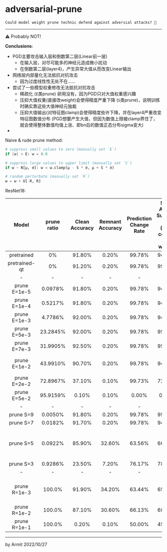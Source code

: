 # adversarial-prune

    Could model weight prune technic defend against adversial attacks? 🤔

----

⚠ Probably NOT!

**Conclusions**:

- PGD主要攻击输入层和倒数第二层(Linear前一层)
  - 在输入层，对尽可能多的神经元造成微小扰动
  - 在倒数第二层(layer4)，产生异常大值从而改变Linear输出
- 网络层内部量化无法抵抗对抗攻击
  - 因为过度线性性无处不在……
- 尝试了一些模型权重修改无法抵抗对抗攻击
  - 稀疏化 (`E`类prune) 卵用没有，因为PGD只对大值权重感兴趣
  - 压抑大值权重(直接改weight)会使得精度严重下降 (`S`类prune)，说明训练时确实靠这些大值神经元独裁
  - 压抑大值输出(对特征图clamp)会使得精度些许下降，并在layer4严重改变特征图数值分布 (PGD想要产生大值，但因为数值上限被clamp界住了，就会使得整体数值均值上涨、即bn后的数值正态分布sigma变大)
- 

Naive & rude prune method:

```python
# suppress small values to zero (manually set `E`)
if |w| < E: w = 0.0

# suppress large values to upper limit (manually set `S`)
if w ~ N[μ, σ]: w = w.clamp(μ - S * σ, μ + S * σ)

# random perturbate (manually set `R`)
w = w + U[-R, R]
```

ResNet18:

| Model | prune ratio | Clean Accuracy | Remnant Accuracy | Prediction Change Rate | Strict Attack Success Rate (from correct to wrong) | Note |
| :-: | :-: | :-: | :-: | :-: | :-: | :-: |
| pretrained    | 0% | 91.80% | 0.20% | 99.78% | 94.80% |  |
| pretrained-qt | 0% | 91.20% | 0.20% | 99.78% | 95.20% | **transfer attack** |
| - | - | - | - | - | - | - |
| prune E=1e-5 |  0.0978% | 91.80% | 0.20% | 99.78% | 94.80% |  |
| prune E=1e-4 |  0.5217% | 91.80% | 0.20% | 99.78% | 94.80% |  |
| prune E=1e-3 |  4.7786% | 92.00% | 0.20% | 99.78% | 94.90% |  |
| prune E=5e-3 | 23.2845% | 92.00% | 0.20% | 99.78% | 95.50% |  |
| prune E=7e-3 | 31.9905% | 92.50% | 0.20% | 99.78% | 95.40% |  |
| prune E=1e-2 | 43.9910% | 90.70% | 0.20% | 99.78% | 94.70% | starts to hurts accuracy |
| prune E=2e-2 | 72.8967% | 37.10% | 0.10% | 99.73% | 72.70% |  |
| prune E=5e-2 | 95.9159% |  0.10% | 0.10% |  0.00% |  0.10% |  |
| - | - | - | - | - | - | - |
| prune S=9 | 0.0050% | 91.80% |  0.20% | 99.78% | 95.20% |  |
| prune S=7 | 0.0182% | 91.70% |  0.20% | 99.78% | 94.50% |  |
| prune S=5 | 0.0922% | 85.90% | 32.60% | 63.56% | 66.20% | large weight neurals vote out the results |
| prune S=3 | 0.9286% | 23.50% |  7.20% | 76.17% | 78.60% |  |
| - | - | - | - | - | - | - |
| prune R=1e-3 | 100.0% | 91.90% | 34.20% | 63.44% | 65.10% | NN is stable with perturbated weights |
| prune R=1e-2 | 100.0% | 87.10% | 30.60% | 66.13% | 68.70% |  |
| prune R=1e-1 | 100.0% |  0.20% |  0.10% | 50.00% | 45.00% |  |

----

by Armit
2022/10/27 
